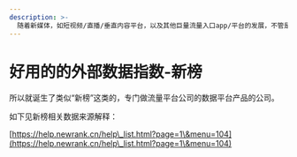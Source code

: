 ```yaml
---
description: >-
  随着新媒体，如短视频/直播/垂直内容平台，以及其他巨量流量入口app/平台的发展，不管是对内容生产者，电商从业者等其他互联网从业者，都带来了跟多的机遇和挑战。要想把握住机遇，离不开对各市场数据的获取和分析，但对于大部分从业者来说，几乎很难获取到各个平台具体运营数据。
---
```


# 好用的的外部数据指数-新榜

所以就诞生了类似“新榜”这类的，专门做流量平台公司的数据平台产品的公司。

如下见新榜相关数据来源解释：

[https://help.newrank.cn/help\_list.html?page=1\&menu=104](https://help.newrank.cn/help\_list.html?page=1\&menu=104)





